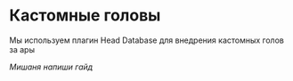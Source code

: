 # Кастомные головы

Мы используем плагин Head Database для внедрения кастомных голов за ары

*Мишаня напиши гайд*